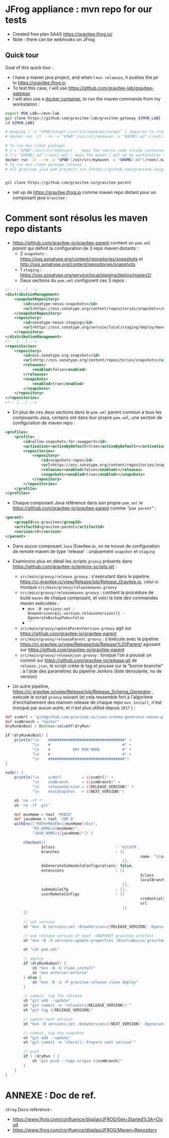 # JFrog appliance : mvn repo for our tests


* Created free plan SAAS https://gravitee.jfrog.io/
* Note : there can be webhooks on JFrog

## Quick tour

Goal of this quick tour :

* I have a maven java project, and when I `mvn relaease`, it pushes the jar to https://gravitee.jfrog.io
* To test this case, I will use https://github.com/gravitee-lab/gravitee-gateway
* I will also use a [docker container](https://hub.docker.com/_/maven), to run the maven commands from my workstation :

```bash
export MVN_LAB=~/mvn-lab
git clone https://github.com/gravitee-lab/gravitee-gateway ${MVN_LAB}
cd ${MVN_LAB}

# maaping [ -v "$PWD/target:/usr/src/mymaven/target" ] requires to create a docker image to manage UID GID of linux user inside and outside container
# docker run -it --rm -v "$PWD":/usr/src/mymaven -v "$HOME/.m2":/root/.m2 -v "$PWD/target:/usr/src/mymaven/target" -w /usr/src/mymaven maven mvn clean package

# To run mvn clean package:
# [-v "$PWD":/usr/src/mymaven] :  maps the source code inside container
# [-v "$HOME/.m2":/root/.m2] : maps the maven [.m2] on my workstation to the one inside the container. I will ust this one to use settings.xml
docker run -it --rm -v "$PWD":/usr/src/mymaven -v "$HOME/.m2":/root/.m2 -w /usr/src/mymaven maven mvn clean package
# To run mvn clean package release :
# all gravtiee java pom projects are [https://github.com/gravitee-io/gravitee-parent/]


git clone https://github.com/gravitee-io/gravitee-parent

```

* set up de https://gravitee.jfrog.io comme maven repo distant pour un composant java `Gravitee` :

# Comment sont résolus les maven repo distants

* https://github.com/gravitee-io/gravitee-parent contient un `pom.xml` _parent_ qui définit la configuration de 3 repo maven distants :
  * 2 `snapshots` : https://oss.sonatype.org/content/repositories/snapshots et http://oss.sonatype.org/content/repositories/snapshots
  * 1 `staging` : https://oss.sonatype.org/service/local/staging/deploy/maven2/
  * Deux sections du `pom.xml` configurent ces 3 repos :


```Xml
<!-- [...] -->
<distributionManagement>
    <snapshotRepository>
        <id>sonatype-nexus-snapshots</id>
        <url>https://oss.sonatype.org/content/repositories/snapshots</url>
    </snapshotRepository>
    <repository>
        <id>sonatype-nexus-staging</id>
        <url>https://oss.sonatype.org/service/local/staging/deploy/maven2/</url>
    </repository>
</distributionManagement>
<!-- [...] -->
<repositories>
    <repository>
        <id>oss.sonatype.org-snapshot</id>
        <url>http://oss.sonatype.org/content/repositories/snapshots</url>
        <releases>
            <enabled>false</enabled>
        </releases>
        <snapshots>
            <enabled>true</enabled>
        </snapshots>
    </repository>
</repositories>
<!-- [...] -->
```
* En plus de ces deux sections dans le `pom.xml` parent commun à tous les composants Java, certains ont dans leur propre `pom.xml`, une section de configuration de maven repo :

```Xml
<profiles>
    <profile>
        <id>allow-snapshots-for-swagger3</id>
        <activation><activeByDefault>true</activeByDefault></activation>
        <repositories>
            <repository>
                <id>snapshots-repo</id>
                <url>https://oss.sonatype.org/content/repositories/snapshots</url>
                <releases><enabled>false</enabled></releases>
                <snapshots><enabled>true</enabled></snapshots>
            </repository>
        </repositories>
    </profile>
</profiles>
```

* Chaque composant Java référence dans son propre `pom.xml` le https://github.com/gravitee-io/gravitee-parent comme _"`pom parent`"_ :

```Xml
<parent>
    <groupId>io.gravitee</groupId>
    <artifactId>gravitee-parent</artifactId>
    <version>19</version>
</parent>
```

* Dans aucun composant `Java` Gravitee.io, on ne trouve de configuration de remote maven de type 'release' : unqiuement `snapshot` et `staging`
* Examinons plus en détail les scripts `groovy` présents dans https://github.com/gravitee-io/jenkins-scripts.git :
  * `src/main/groovy/release.groovy` : s'exécutant dans le pipeline https://ci.gravitee.io/view/Release/job/Release_Gravitee.io, celui ci invoque `src/main/groovy/releasemaven.groovy`
  * `src/main/groovy/releasemaven.groovy` : contient la procédure de build `maven` de chaque composant, et voici la liste des commandes maven exécutées :
    * `mvn -B versions:set -DnewVersion=${c.version.releaseVersion()} -DgenerateBackupPoms=false`
    * ``
  * `src/main/groovy/updateParentVersion.groovy` agit sur https://github.com/gravitee-io/gravitee-parent
  * `src/main/groovy/releaseParent.groovy` : s'exécute avec le pipeline https://ci.gravitee.io/view/Release/job/Release%20Parent/ agissant sur https://github.com/gravitee-io/gravitee-parent
  * `src/main/groovy/releasejson.groovy` : lorsque l'on a poussé un commit sur https://github.com/gravitee-io/release.git de `relaase.json`, le script créée le tag et pousse sur la "bonne branche" : à l'aide des paramètres du pipeline Jenkins (liste déroulante, no de version)




* Un autre pipeline, https://ci.gravitee.io/view/Release/job/Release_Schema_Generator , exécute le script `groovy` suivant (et cela ressemble fort à l'algoritme d'enchaînement des manven release de chaque repo `mvn install`, n'est invoqué par aucun autre, et  n'est plus utilisé depuis `2017` )  :

```Groovy
def scmUrl = "git@github.com:gravitee-io/json-schema-generator-maven-plugin.git"
def scmBranch = "master"
dryRunAsBool = Boolean.valueOf(dryRun)

if (dryRunAsBool) {
    println("\n    ##################################" +
            "\n    #                                #" +
            "\n    #          DRY RUN MODE          #" +
            "\n    #                                #" +
            "\n    ##################################")
}

node() {
    println("\n    scmUrl         = ${scmUrl}" +
            "\n    scmBranch      = ${scmBranch}" +
            "\n    releaseVersion = ${RELEASE_VERSION}" +
            "\n    nextSnapshot   = ${NEXT_VERSION}")

    sh 'rm -rf *'
    sh 'rm -rf .git'

    def mvnHome = tool 'MVN33'
    def javaHome = tool 'JDK 8'
    withEnv(["PATH+MAVEN=${mvnHome}/bin",
            "M2_HOME=${mvnHome}",
            "JAVA_HOME=${javaHome}"]) {

        checkout([
                $class                           : 'GitSCM',
                branches                         : [[
                                                            name: "${scmBranch}"
                                                    ]],
                doGenerateSubmoduleConfigurations: false,
                extensions                       : [[
                                                            $class     : 'LocalBranch',
                                                            localBranch: "${scmBranch}"
                                                    ]],
                submoduleCfg                     : [],
                userRemoteConfigs                : [[
                                                            credentialsId: 'ce78e461-eab0-44fb-bc8d-15b7159b483d',
                                                            url          : "${scmUrl}"
                                                    ]]
        ])

        // set version
        sh "mvn -B versions:set -DnewVersion=${RELEASE_VERSION} -DgenerateBackupPoms=false"

        // use release version of each -SNAPSHOT gravitee artifact
        sh "mvn -B -U versions:update-properties -Dincludes=io.gravitee.*:* -DgenerateBackupPoms=false"

        sh "cat pom.xml"

        // deploy
        if (dryRunAsBool) {
            sh "mvn -B -U clean install"
            sh "mvn enforcer:enforce"
        } else {
            sh "mvn -B -U -P gravitee-release clean deploy"
        }

        // commit, tag the release
        sh "git add --update"
        sh "git commit -m 'release(${RELEASE_VERSION})'"
        sh "git tag ${RELEASE_VERSION}"

        // update next version
        sh "mvn -B versions:set -DnewVersion=${NEXT_VERSION} -DgenerateBackupPoms=false"

        // commit, tag the snapshot
        sh "git add --update"
        sh "git commit -m 'chore(): Prepare next version'"

        // push
        if ( !dryRun ) {
            sh "git push --tags origin ${scmBranch}"
        }
    }
}
```



# ANNEXE : Doc de ref.

`JFrog` Docs reference :

* https://www.jfrog.com/confluence/display/JFROG/Get+Started%3A+Cloud
* https://www.jfrog.com/confluence/display/JFROG/Maven+Repository
